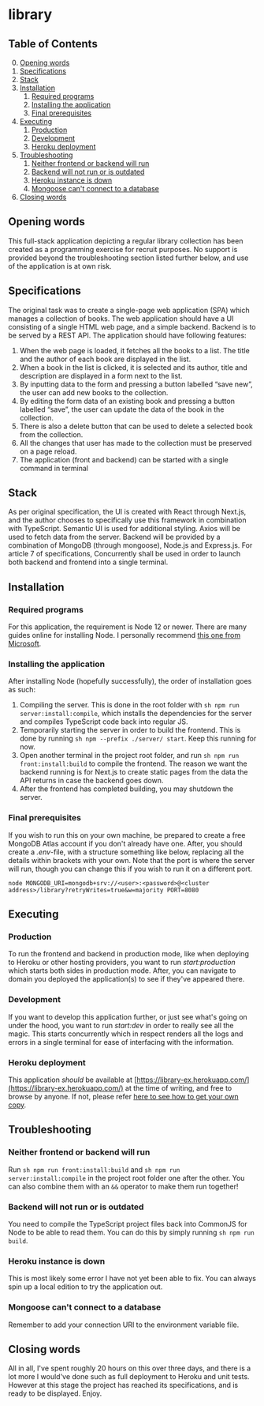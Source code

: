 # library

## Table of Contents

0. [Opening words](#opening-words)
1. [Specifications](#specifications)
2. [Stack](#stack)
3. [Installation](#installation)
   1. [Required programs](#required-programs)
   2. [Installing the application](#installing-the-application)
   3. [Final prerequisites](#final-prerequisites)
4. [Executing](#executing)
   1. [Production](#production)
   2. [Development](#development)
   3. [Heroku deployment](#heroku-deployment)
5. [Troubleshooting](#troubleshooting)
   1. [Neither frontend or backend will run](#neither-frontend-or-backend-will-run)
   2. [Backend will not run or is outdated](#backend-will-not-run-or-is-outdated)
   3. [Heroku instance is down](#heroku-instance-is-down)
   4. [Mongoose can't connect to a database](#mongoose-cant-connect-to-a-database)
6. [Closing words](#closing-words)

## Opening words

This full-stack application depicting a regular library collection has been created as a programming exercise for recruit purposes. No support is provided beyond the troubleshooting section listed further below, and use of the application is at own risk.

## Specifications

The original task was to create a single-page web application (SPA) which manages a collection of books. The web application should have a UI consisting of a single HTML web page, and a simple backend. Backend is to be served by a REST API. The application should have following features:

1. When the web page is loaded, it fetches all the books to a list. The title and the
   author of each book are displayed in the list.
2. When a book in the list is clicked, it is selected and its author, title and description are
   displayed in a form next to the list.
3. By inputting data to the form and pressing a button labelled “save new”, the user can
   add new books to the collection.
4. By editing the form data of an existing book and pressing a button labelled “save”,
   the user can update the data of the book in the collection.
5. There is also a delete button that can be used to delete a selected book from the
   collection.
6. All the changes that user has made to the collection must be preserved on a page
   reload.
7. The application (front and backend) can be started with a single command in terminal

## Stack

As per original specification, the UI is created with React through Next.js, and the author chooses to specifically use this framework in combination with TypeScript. Semantic UI is used for additional styling. Axios will be used to fetch data from the server. Backend will be provided by a combination of MongoDB (through mongoose), Node.js and Express.js. For article 7 of specifications, Concurrently shall be used in order to launch both backend and frontend into a single terminal.

## Installation

### Required programs

For this application, the requirement is Node 12 or newer. There are many guides online for installing Node. I personally recommend [this one from Microsoft](https://docs.microsoft.com/en-us/windows/dev-environment/javascript/nodejs-on-windows).

### Installing the application

After installing Node (hopefully successfully), the order of installation goes as such:

1. Compiling the server. This is done in the root folder with `sh npm run server:install:compile`, which installs the dependencies for the server and compiles TypeScript code back into regular JS.
2. Temporarily starting the server in order to build the frontend. This is done by running `sh npm --prefix ./server/ start`. Keep this running for now.
3. Open another terminal in the project root folder, and run `sh npm run front:install:build` to compile the frontend. The reason we want the backend running is for Next.js to create static pages from the data the API returns in case the backend goes down.
4. After the frontend has completed building, you may shutdown the server.

### Final prerequisites

If you wish to run this on your own machine, be prepared to create a free MongoDB Atlas account if you don't already have one. After, you should create a _.env_-file, with a structure something like below, replacing all the details within brackets with your own. Note that the port is where the server will run, though you can change this if you wish to run it on a different port.

`node MONGODB_URI=mongodb+srv://<user>:<password>@<cluster address>/library?retryWrites=true&w=majority PORT=8080`

## Executing

### Production

To run the frontend and backend in production mode, like when deploying to Heroku or other hosting providers, you want to run _start:production_ which starts both sides in production mode. After, you can navigate to domain you deployed the application(s) to see if they've appeared there.

### Development

If you want to develop this application further, or just see what's going on under the hood, you want to run _start:dev_ in order to really see all the magic. This starts concurrently which in respect renders all the logs and errors in a single terminal for ease of interfacing with the information.

### Heroku deployment

This application _should_ be available at [https://library-ex.herokuapp.com/](https://library-ex.herokuapp.com/) at the time of writing, and free to browse by anyone. If not, please refer [here to see how to get your own copy](#installation).

## Troubleshooting

### Neither frontend or backend will run

Run `sh npm run front:install:build` and `sh npm run server:install:compile` in the project root folder one after the other. You can also combine them with an `&&` operator to make them run together!

### Backend will not run or is outdated

You need to compile the TypeScript project files back into CommonJS for Node to be able to read them. You can do this by simply running `sh npm run build`.

### Heroku instance is down

This is most likely some error I have not yet been able to fix. You can always spin up a local edition to try the application out.

### Mongoose can't connect to a database

Remember to add your connection URI to the environment variable file.

## Closing words

All in all, I've spent roughly 20 hours on this over three days, and there is a lot more I would've done such as full deployment to Heroku and unit tests. However at this stage the project has reached its specifications, and is ready to be displayed. Enjoy.
